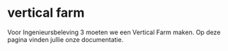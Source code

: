 # vertical farm
Voor Ingenieursbeleving 3 moeten we een Vertical Farm maken. Op deze pagina vinden jullie onze documentatie. 
